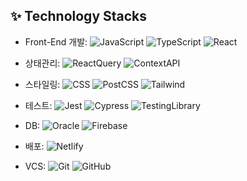 ## :sparkles: Technology Stacks
- Front-End 개발: 
![JavaScript](https://img.shields.io/badge/-JavaScript-F7DF1E?style=flat&logo=JavaScript&logoColor=ffffff)
![TypeScript](https://img.shields.io/badge/-TypeScript-3178C6?style=flat&logo=TypeScript&logoColor=ffffff)
![React](https://img.shields.io/badge/-React-61DAFB?style=flat&logo=React&logoColor=ffffff)

- 상태관리:
![ReactQuery](https://img.shields.io/badge/-ReactQuery-FF4154?style=flat&logo=ReactQuery&logoColor=ffffff)
![ContextAPI](https://img.shields.io/badge/-ContextAPI-018EF5?style=flat&logo=ContextAPI&logoColor=ffffff)

- 스타일링:
![CSS](https://img.shields.io/badge/-CSS-1572B6?style=flat&logo=CSS&logoColor=ffffff)
![PostCSS](https://img.shields.io/badge/-PostCSS-DD3A0A?style=flat&logo=PostCSS&logoColor=ffffff)
![Tailwind](https://img.shields.io/badge/-Tailwind-06B6D4?style=flat&logo=tailwindCSS&logoColor=ffffff)

- 테스트:
![Jest](https://img.shields.io/badge/-Jest-C21325?style=flat&logo=Jest&logoColor=ffffff)
![Cypress](https://img.shields.io/badge/-Cypress-17202C?style=flat&logo=Cypress&logoColor=ffffff)
![TestingLibrary](https://img.shields.io/badge/-TestingLibrary-E33332?style=flat&logo=TestingLibrary&logoColor=ffffff)

- DB:
![Oracle](https://img.shields.io/badge/-Oracle-F80000?style=flat&logo=Oracle&logoColor=ffffff)
![Firebase](https://img.shields.io/badge/-Firebase-FFCA28?style=flat&logo=Firebase&logoColor=ffffff)

- 배포: 
![Netlify](https://img.shields.io/badge/-Netlify-00C7B7?style=flat&logo=Netlify&logoColor=ffffff)

- VCS: 
![Git](https://img.shields.io/badge/-Git-F05032?style=flat&logo=Git&logoColor=ffffff)
![GitHub](https://img.shields.io/badge/-GitHub-181717?style=flat&logo=GitHub&logoColor=ffffff)
